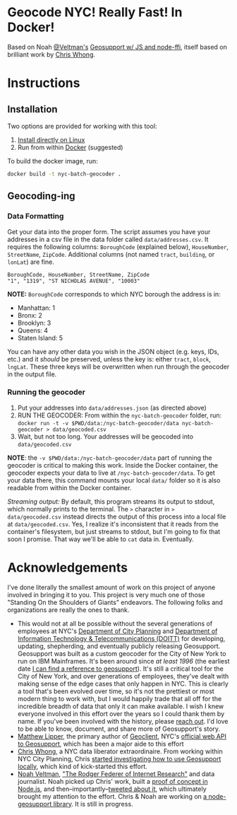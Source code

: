 Geocode NYC! Really Fast! In Docker!
======================

Based on Noah [@Veltman's](https://github.com/veltman) [Geosupport w/ JS and node-ffi](https://gist.github.com/veltman/2c79458b2226466920dbd601bf94551f),  itself based on brilliant work by [Chris Whong](https://gist.github.com/chriswhong/2e5f0f41fc5d366ec902613251445b30).

# Instructions
## Installation
Two options are provided for working with this tool:
1. [Install directly on Linux](INSTALL.md)
2. Run from within [Docker]() (suggested)

To build the docker image, run:
```bash
docker build -t nyc-batch-geocoder .
```

##  Geocoding-ing
### Data Formatting
Get your data into the proper form. The script assumes you have your addresses in a csv file in the data folder called  `data/addresses.csv`. It requires the following columns: `BoroughCode` (explained below), `HouseNumber`, `StreetName`, `ZipCode`. Additional columns (not named `tract`, `building`, or `lonLat`) are fine.
```
BoroughCode, HouseNumber, StreetName, ZipCode
"1", "1319", "ST NICHOLAS AVENUE", "10003"
```
**NOTE:** `BoroughCode` corresponds to which NYC borough the address is in:
* Manhattan: 1
* Bronx: 2
* Brooklyn: 3
* Queens: 4
* Staten Island: 5

You can have any other data you wish in the JSON object (e.g. keys, IDs, etc.) and it _should_ be preserved, unless the key is: either  `tract`, `block`, `lngLat`. These three keys will be overwritten when run through the geocoder in the output file.

### Running the geocoder
1. Put your addresses into `data/addresses.json` (as directed above)
2. RUN THE GEOCODER: From within the `nyc-batch-geocoder` folder, run: `docker run -t -v $PWD/data:/nyc-batch-geocoder/data nyc-batch-geocoder > data/geocoded.csv`
3. Wait, but not too long. Your addresses will be geocoded into `data/geocoded.csv`

**NOTE**: the `-v $PWD/data:/nyc-batch-geocoder/data` part of running the geocoder is critical to making this work. Inside the Docker container, the geocoder expects your data to live at `/nyc-batch-geocoder/data`. To get your data there, this command mounts your local `data/` folder so it is also readable from within the Docker container.

_Streaming output:_ By default, this program streams its output to stdout, which normally prints to the terminal. The `>` character in `> data/geocoded.csv` instead directs the output of this process into a local file at `data/geocoded.csv`. Yes, I realize it's inconsistent that it reads from the container's filesystem, but just streams to stdout, but I'm going to fix that soon I promise. That way we'll be able to `cat` data in. Eventually.

# Acknowledgements
I've done literally the smallest amount of work on this project of anyone involved in bringing it to you. This project is very much one of those "Standing On the Shoulders of Giants" endeavors. The following folks and organizations are really the ones to thank.

* This would not at all be possible without the several generations of employees at NYC's [Department of City Planning](http://www1.nyc.gov/site/planning/index.page) and [Department of Information Technology & Telecommunications (DOITT)](http://www1.nyc.gov/site/planning/index.page) for developing, updating, shepherding, and eventually publicly releasing Geosupport. Geosupport was built as a custom geocoder for the City of New York to run on IBM Mainframes. It's been around since _at least 1996_ (the earliest date [I can find a reference to geosupport](https://spatialityblog.com/2015/10/07/hidden-beauty-in-the-nyc-lion-file/)). It's still a critical tool for the City of New York, and over generations of employees, they've dealt with making sense of the edge cases that only happen in NYC. This is clearly a tool that's been evolved over time, so it's not the prettiest or most modern thing to work with, but I would happily trade that all off for the incredible breadth of data that only it can make available. I wish I knew everyone involved in this effort over the years so I could thank them by name. If you've been involved with the history, please [reach out](mailto:dr@daveriordan.com). I'd love to be able to know, document, and share more of Geosupport's story.
* [Matthew Lipper](https://github.com/mlipper), the primary author of [Geoclient](https://github.com/CityOfNewYork/geoclient), NYC's [official web API to Geosupport](https://api.cityofnewyork.us/geoclient/v1/doc), which has been a major aide to this effort
* [Chris Whong](https://github.com/chriswhong), a NYC data liberator extraordinaire. From working within NYC City Planning, Chris [started investigating how to use Geosupport locally](https://gist.github.com/chriswhong/2e5f0f41fc5d366ec902613251445b30), which kind of kick-started this effort.
* [Noah Veltman](http://noahveltman.com), ["The Rodger Federer of Internet Research"](http://noahveltman.com/about/) and data journalist. Noah picked up Chris' work, built a [proof of concept in Node.js](https://gist.github.com/veltman/2c79458b2226466920dbd601bf94551f), and then–importantly–[tweeted about it](https://twitter.com/veltman/status/785611039832322048), which ultimately brought my attention to the effort. Chris & Noah are working on [a node-geosupport library](https://github.com/veltman/node-geosupport). It is still in progress.
